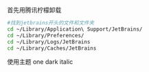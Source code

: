 首先用腾讯柠檬卸载

```bash
#找到jetbrains开头的文件和文件夹
cd ~/Library/Application\ Support/JetBrains/  
cd ~/Library/Preferences/  
cd ~/Library/Logs/JetBrains
cd ~/Library/Caches/JetBrains
```

使用主题 one dark italic